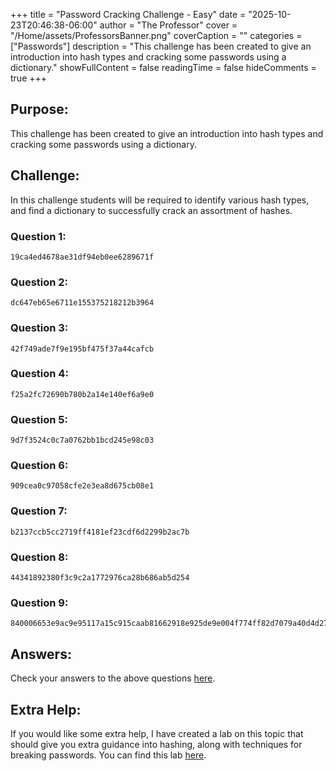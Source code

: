 +++
title = "Password Cracking Challenge - Easy"
date = "2025-10-23T20:46:38-06:00"
author = "The Professor"
cover = "/Home/assets/ProfessorsBanner.png"
coverCaption = ""
categories = ["Passwords"]
description = "This challenge has been created to give an introduction into hash types and  cracking some passwords using a dictionary."
showFullContent = false
readingTime = false
hideComments = true
+++

## Purpose:

This challenge has been created to give an introduction into hash types and cracking some passwords using a dictionary.

## Challenge: 

In this challenge students will be required to identify various hash types, and find a dictionary to successfully crack an assortment of hashes.

### Question 1:

	19ca4ed4678ae31df94eb0ee6289671f

### Question 2:
	
	dc647eb65e6711e155375218212b3964

### Question 3:

	42f749ade7f9e195bf475f37a44cafcb

### Question 4:

	f25a2fc72690b780b2a14e140ef6a9e0

### Question 5:
	
	9d7f3524c0c7a0762bb1bcd245e98c03

### Question 6:

	909cea0c97058cfe2e3ea8d675cb08e1

### Question 7:

	b2137ccb5cc2719ff4181ef23cdf6d2299b2ac7b

### Question 8:

	44341892380f3c9c2a1772976ca28b686ab5d254

### Question 9:

	840006653e9ac9e95117a15c915caab81662918e925de9e004f774ff82d7079a40d4d27b1b372657c61d46d470304c88c788b3a4527ad074d1dccbee5dbaa99a

## Answers: 

Check your answers to the above questions [here](/Home/extradocs/passwords/passwords-easy-answers/).

## Extra Help:

If you would like some extra help, I have created a lab on this topic that should give you extra guidance into hashing, along with techniques for breaking passwords. You can find this lab [here](/Home/labs/passwords-intro/).